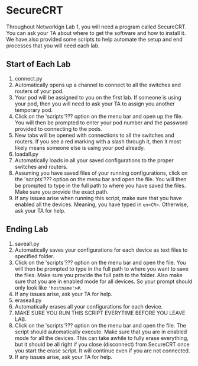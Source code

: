 SecureCRT
=========

Throughout Networkign Lab 1, you will need a program called SecureCRT.  You can
ask your TA about where to get the software and how to install it.  We have also
provided some scripts to help automate the setup and end processes that you will
need each lab.

## Start of Each Lab
1. connect.py
  1. Automatically opens up a channel to connect to all the switches and
       routers of your pod.
  2. Your pod will be assigned to you on the first lab.  If someone is
       using your pod, then you will need to ask your TA to assign you
       another temporary pod.
  3. Click on the 'scripts'??? option on the menu bar and open up the
       file.  You will then be prompted to enter your pod number and the
       password provided to connecting to the pods.
  4. New tabs will be opened with connections to all the switches and
       routers.  If you see a red marking with a slash through it, then it
       most likely means someone else is using your pod already.
2. loadall.py
  1. Automatically loads in all your saved configurations to the proper
       switches and routers.
  2. Assuming you have saved files of your running configurations, click on
       the 'scripts'??? option on the menu bar and open the file.  You will
       then be prompted to type in the full path to where you have saved the
       files.  Make sure you provide the exact path.
  3. If any issues arise when running this script, make sure that you
       have enabled all the devices.  Meaning, you have typed in `en<CR>`.
       Otherwise, ask your TA for help.

## Ending Lab
1. saveall.py
  1. Automatically saves your configurations for each device as text files to
       specified folder.
  2. Click on the 'scripts'??? option on the menu bar and open the file.  You
       will then be prompted to type in the full path to where you want to save
       the files.  Make sure you provide the full path to the folder.  Also make
       sure that you are in enabled mode for all devices. So your prompt should
       only look like `'hostname'>#`.
  3. If any issues arise, ask your TA for help.
2. eraseall.py
  1. Automatically erases all your configurations for each device.
  2. MAKE SURE YOU RUN THIS SCRIPT EVERYTIME BEFORE YOU LEAVE LAB.
  3. Click on the 'scripts'??? option on the menu bar and open the file.  The
       script should automatically execute.  Make sure that you are in enabled
       mode for all the devices.  This can take awhile to fully erase
       everything, but it should be all right if you close (disconnect) from
       SecureCRT once you start the erase script.  It will continue even if you
       are not connected.
  4. If any issues arise, ask your TA for help.
